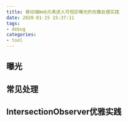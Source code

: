 ```yaml
---
title: 移动端Web元素进入可视区曝光的优雅处理实践
date: 2020-01-15 15:37:11
tags:
- debug
categories: 
- tool
---
```


## 曝光



## 常见处理


## IntersectionObserver优雅实践

